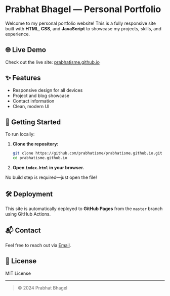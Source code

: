# Prabhat Bhagel — Personal Portfolio

Welcome to my personal portfolio website! This is a fully responsive site built with **HTML**, **CSS**, and **JavaScript** to showcase my projects, skills, and experience.

## 🌐 Live Demo

Check out the live site: [prabhatisme.github.io](https://prabhatisme.github.io/)

## ✨ Features

- Responsive design for all devices
- Project and blog showcase
- Contact information
- Clean, modern UI

## 🚀 Getting Started

To run locally:

1. **Clone the repository:**
   ```sh
   git clone https://github.com/prabhatisme/prabhatisme.github.io.git
   cd prabhatisme.github.io
   ```

2. **Open `index.html` in your browser.**

No build step is required—just open the file!

## 🛠️ Deployment

This site is automatically deployed to **GitHub Pages** from the `master` branch using GitHub Actions.

## 📬 Contact

Feel free to reach out via [Email](mailto:prabhatbhagel@outlook.com).

## 📄 License

MIT License

---

> © 2024 Prabhat Bhagel